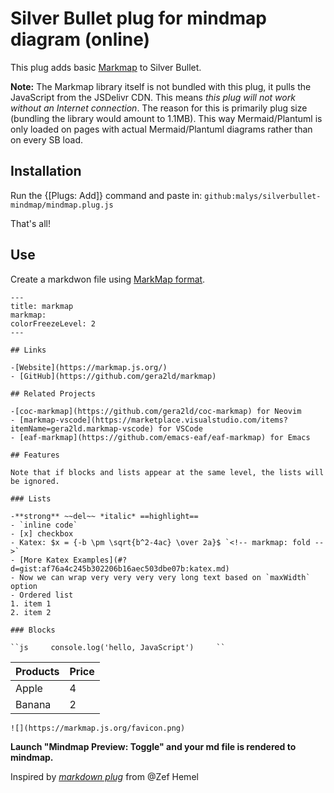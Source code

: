 # Silver Bullet plug for mindmap diagram (online)

This plug adds basic [Markmap](https://markmap.js.org) to Silver Bullet.

**Note:** The Markmap library itself is not bundled with this plug, it pulls the JavaScript from the JSDelivr CDN. This means _this plug will not work without an Internet connection_. The reason for this is primarily plug size (bundling the library would amount to 1.1MB). This way Mermaid/Plantuml is only loaded on pages with actual Mermaid/Plantuml diagrams rather than on every SB load.

## Installation

Run the {[Plugs: Add]} command and paste in: `github:malys/silverbullet-mindmap/mindmap.plug.js`

That's all!

## Use

Create a markdwon file using [MarkMap format](https://markmap.js.org/repl).

    ---
    title: markmap
    markmap:
    colorFreezeLevel: 2
    ---

    ## Links

    -[Website](https://markmap.js.org/)
    - [GitHub](https://github.com/gera2ld/markmap)

    ## Related Projects

    -[coc-markmap](https://github.com/gera2ld/coc-markmap) for Neovim
    - [markmap-vscode](https://marketplace.visualstudio.com/items?itemName=gera2ld.markmap-vscode) for VSCode
    - [eaf-markmap](https://github.com/emacs-eaf/eaf-markmap) for Emacs

    ## Features

    Note that if blocks and lists appear at the same level, the lists will be ignored.

    ### Lists

    -**strong** ~~del~~ *italic* ==highlight==
    - `inline code`
    - [x] checkbox
    - Katex: $x = {-b \pm \sqrt{b^2-4ac} \over 2a}$ `<!-- markmap: fold -->`
    - [More Katex Examples](#?d=gist:af76a4c245b302206b16aec503dbe07b:katex.md)
    - Now we can wrap very very very very long text based on `maxWidth` option
    - Ordered list
    1. item 1
    2. item 2

    ### Blocks

    ``js     console.log('hello, JavaScript')     ``

| Products | Price |
| -------- | ----- |
| Apple    | 4     |
| Banana   | 2     |

    ![](https://markmap.js.org/favicon.png)

**Launch "Mindmap Preview: Toggle" and your md file is rendered to mindmap.**

Inspired by [*markdown plug*](https://github.com/silverbulletmd/silverbullet) from @Zef Hemel

